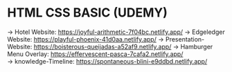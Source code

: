 # HTML CSS BASIC (UDEMY)
-> Hotel Website:   https://joyful-arithmetic-7f04bc.netlify.app/
-> Edgeledger Website: https://playful-phoenix-41d0aa.netlify.app/
-> Presentation-Website: https://boisterous-queijadas-a52af9.netlify.app/
-> Hamburger Menu Overlay: https://effervescent-pasca-7cafa2.netlify.app/  
-> knowledge-Timeline: https://spontaneous-blini-e9ddbd.netlify.app/

